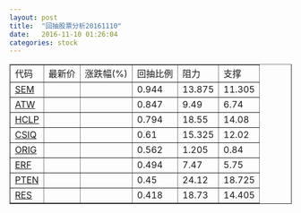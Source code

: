 ```yaml
---
layout: post
title:  "回抽股票分析20161110"
date:   2016-11-10 01:26:04
categories: stock
---
```

<script type="text/javascript">
var stockList = []
stockList.push('gb_sem');
stockList.push('gb_atw');
stockList.push('gb_hclp');
stockList.push('gb_csiq');
stockList.push('gb_orig');
stockList.push('gb_erf');
stockList.push('gb_pten');
stockList.push('gb_res');
</script>
<table border="1">
 <tr>
 <td>代码</td>
 <td>最新价</td>
 <td>涨跌幅(%)</td>
 <td>回抽比例</td>
 <td>阻力</td>
 <td>支撑</td>
</tr>
  <tr id="sem">
  <td><a href="http://stock.finance.sina.com.cn/usstock/quotes/SEM.html" target="_blank">SEM</a></td><td></td><td></td><td>0.944</td><td>13.875</td><td>11.305</td></tr>
  <tr id="atw">
  <td><a href="http://stock.finance.sina.com.cn/usstock/quotes/ATW.html" target="_blank">ATW</a></td><td></td><td></td><td>0.847</td><td>9.49</td><td>6.74</td></tr>
  <tr id="hclp">
  <td><a href="http://stock.finance.sina.com.cn/usstock/quotes/HCLP.html" target="_blank">HCLP</a></td><td></td><td></td><td>0.794</td><td>18.55</td><td>14.08</td></tr>
  <tr id="csiq">
  <td><a href="http://stock.finance.sina.com.cn/usstock/quotes/CSIQ.html" target="_blank">CSIQ</a></td><td></td><td></td><td>0.61</td><td>15.325</td><td>12.02</td></tr>
  <tr id="orig">
  <td><a href="http://stock.finance.sina.com.cn/usstock/quotes/ORIG.html" target="_blank">ORIG</a></td><td></td><td></td><td>0.562</td><td>1.205</td><td>0.84</td></tr>
  <tr id="erf">
  <td><a href="http://stock.finance.sina.com.cn/usstock/quotes/ERF.html" target="_blank">ERF</a></td><td></td><td></td><td>0.494</td><td>7.47</td><td>5.75</td></tr>
  <tr id="pten">
  <td><a href="http://stock.finance.sina.com.cn/usstock/quotes/PTEN.html" target="_blank">PTEN</a></td><td></td><td></td><td>0.45</td><td>24.12</td><td>18.725</td></tr>
  <tr id="res">
  <td><a href="http://stock.finance.sina.com.cn/usstock/quotes/RES.html" target="_blank">RES</a></td><td></td><td></td><td>0.418</td><td>18.73</td><td>14.405</td></tr>
</table>
